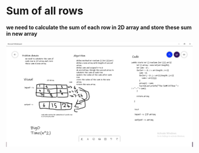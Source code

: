 # Sum of all rows

**we need to calculate the sum of each row
in 2D array and store these sum in new array**

![WhiteBoard](rowSum.png)